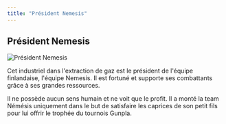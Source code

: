 ```yaml
---
title: "Président Nemesis"
---
```


Président Nemesis
-----------------


![Président Nemesis](/images/stories/saga/gundambf/persos/nemeis_kaichou.png)


Cet industriel dans l'extraction de gaz est le président de l'équipe finlandaise, l'équipe Nemesis. Il est fortuné et supporte ses combattants grâce à ses grandes ressources.


Il ne possède aucun sens humain et ne voit que le profit. Il a monté la team Némésis uniquement dans le but de satisfaire les caprices de son petit fils pour lui offrir le trophée du tournois Gunpla.

